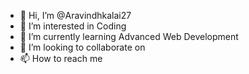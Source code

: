 - 👋 Hi, I’m @Aravindhkalai27
- 👀 I’m interested in Coding
- 🌱 I’m currently learning Advanced Web Development
- 💞️ I’m looking to collaborate on 
- 📫 How to reach me 

<!---
Aravindhkalai27/Aravindhkalai27 is a ✨ special ✨ repository because its `README.md` (this file) appears on your GitHub profile.
You can click the Preview link to take a look at your changes.
--->
